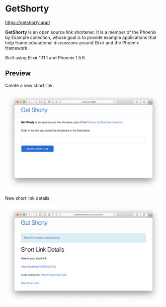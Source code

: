# GetShorty

<https://getshorty.app/>

**GetShorty** is an open source link shortener. It is a member of the Phoenix by Example collection, whose goal is to provide example applications that help frame educational discussions around Elixir and the Phoenix framework. 

Built using Elixir 1.11.1 and Phoenix 1.5.6.

## Preview

Create a new short link:

![Create a new short link.](docs/new.png)

New short link details:

![New short link details.](docs/details.png)
